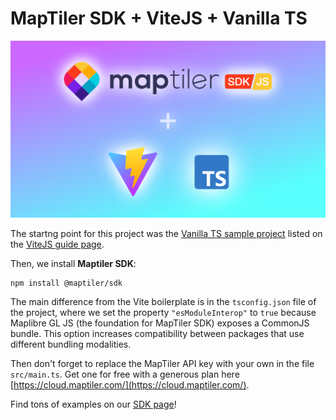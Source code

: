 # MapTiler SDK + ViteJS + Vanilla TS

![](SDK-vite-ts.png)

The startng point for this project was the [Vanilla TS sample project](https://vite.new/vanilla-ts) listed on the [ViteJS guide page](https://vitejs.dev/guide/).

Then, we install **Maptiler SDK**:

```shell
npm install @maptiler/sdk
```

The main difference from the Vite boilerplate is in the `tsconfig.json` file of the project, where we set the property `"esModuleInterop"` to `true` because Maplibre GL JS (the foundation for MapTiler SDK) exposes a CommonJS bundle. This option increases compatibility between packages that use different bundling modalities.

Then don't forget to replace the MapTiler API key with your own in the file `src/main.ts`. Get one for free with a generous plan here [https://cloud.maptiler.com/](https://cloud.maptiler.com/).

Find tons of examples on our [SDK page](https://docs.maptiler.com/sdk-js/examples/)!
